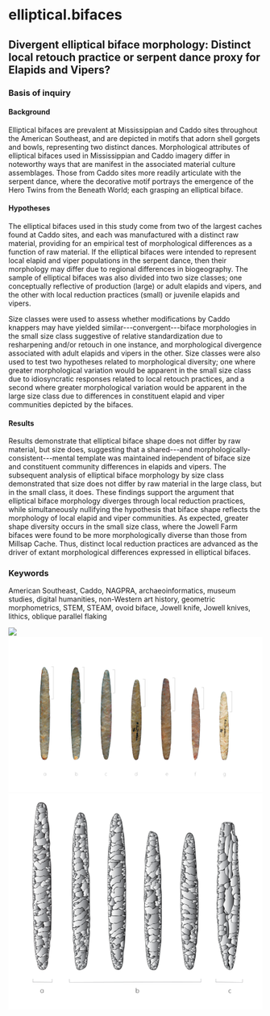 # elliptical.bifaces

## Divergent elliptical biface morphology: Distinct local retouch practice or serpent dance proxy for Elapids and Vipers?

### Basis of inquiry 

#### Background

Elliptical bifaces are prevalent at Mississippian and Caddo sites throughout the American Southeast, and are depicted in motifs that adorn shell gorgets and bowls, representing two distinct dances. Morphological attributes of elliptical bifaces used in Mississippian and Caddo imagery differ in noteworthy ways that are manifest in the associated material culture assemblages. Those from Caddo sites more readily articulate with the serpent dance, where the decorative motif portrays the emergence of the Hero Twins from the Beneath World; each grasping an elliptical biface.

#### Hypotheses

The elliptical bifaces used in this study come from two of the largest caches found at Caddo sites, and each was manufactured with a distinct raw material, providing for an empirical test of morphological differences as a function of raw material. If the elliptical bifaces were intended to represent local elapid and viper populations in the serpent dance, then their morphology may differ due to regional differences in biogeography. The sample of elliptical bifaces was also divided into two size classes; one conceptually reflective of production (large) or adult elapids and vipers, and the other with local reduction practices (small) or juvenile elapids and vipers.

Size classes were used to assess whether modifications by Caddo knappers may have yielded similar---convergent---biface morphologies in the small size class suggestive of relative standardization due to resharpening and/or retouch in one instance, and morphological divergence associated with adult elapids and vipers in the other. Size classes were also used to test two hypotheses related to morphological diversity; one where greater morphological variation would be apparent in the small size class due to idiosyncratic responses related to local retouch practices, and a second where greater morphological variation would be apparent in the large size class due to differences in constituent elapid and viper communities depicted by the bifaces. 

#### Results

Results demonstrate that elliptical biface shape does not differ by raw material, but size does, suggesting that a shared---and morphologically-consistent---mental template was maintained independent of biface size and constituent community differences in elapids and vipers. The subsequent analysis of elliptical biface morphology by size class demonstrated that size does not differ by raw material in the large class, but in the small class, it does. These findings support the argument that elliptical biface morphology diverges through local reduction practices, while simultaneously nullifying the hypothesis that biface shape reflects the morphology of local elapid and viper communities. As expected, greater shape diversity occurs in the small size class, where the Jowell Farm bifaces were found to be more morphologically diverse than those from Millsap Cache. Thus, distinct local reduction practices are advanced as the driver of extant morphological differences expressed in elliptical bifaces.

### Keywords

American Southeast, Caddo, NAGPRA, archaeoinformatics, museum studies, digital humanities, non-Western art history, geometric morphometrics, STEM, STEAM, ovoid biface, Jowell knife, Jowell knives, lithics, oblique parallel flaking

![](supp/images/map.png)
![](supp/images/ellipticalbifaces.png)
![](supp/images/elliptical.illustration.png)


